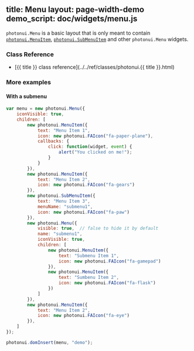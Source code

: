 title: Menu
layout: page-width-demo
demo_script: doc/widgets/menu.js
---

`photonui.Menu` is a basic layout that is only meant to contain [`photonui.MenuItem`][menuitem-doc], [`photonui.SubMenuItem`][submenuitem-doc] and other `photonui.Menu` widgets.

[menuitem-doc]: menuitem.html
[submenuitem-doc]: submenuitem.html

### Class Reference

* [{{ title }} class reference](../../ref/classes/photonui.{{ title }}.html)


### More examples

#### With a submenu

```javascript
var menu = new photonui.Menu({
    iconVisible: true,
    children: [
        new photonui.MenuItem({
            text: "Menu Item 1",
            icon: new photonui.FAIcon("fa-paper-plane"),
            callbacks: {
                click: function(widget, event) {
                    alert("You clicked on me!");
                }
            }
        }),
        new photonui.MenuItem({
            text: "Menu Item 2",
            icon: new photonui.FAIcon("fa-gears")
        }),
        new photonui.SubMenuItem({
            text: "Menu Item 3",
            menuName: "submenu1",
            icon: new photonui.FAIcon("fa-paw")
        }),
        new photonui.Menu({
            visible: true,  // false to hide it by default
            name: "submenu1",
            iconVisible: true,
            children: [
                new photonui.MenuItem({
                    text: "Submenu Item 1",
                    icon: new photonui.FAIcon("fa-gamepad")
                }),
                new photonui.MenuItem({
                    text: "Sumbenu Item 2",
                    icon: new photonui.FAIcon("fa-flask")
                })
            ]
        }),
        new photonui.MenuItem({
            text: "Menu Item 2",
            icon: new photonui.FAIcon("fa-eye")
        }),
    ]
});

photonui.domInsert(menu, "demo");
```
